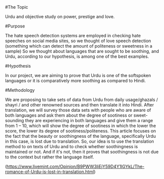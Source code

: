 #The Topic

Urdu and objective study on power, prestige and love.

#Purpose

The hate speech detection systems are employed in checking hate speeches on social media sites, so we thought of love speech detection (something which can detect the amount of politeness or sweetness in a sample)
So we thought about languages that are sought to be soothing, and Urdu, according to our hypothesis, is among one of the best examples.

#Hypothesis

In our project, we are aiming to prove that Urdu is one of the softspoken languages or it is comparatively more soothing as compared to Hindi.

#Methodology

We are proposing to take sets of data from Urdu from daily usage/ghazals / shayri / and other renowned sources and then translate it into Hindi. After translation, we will survey those data sets with people who are aware of both languages and ask them about the degree of sootiness or sweet- sounding they are experiencing in both languages and give them a range from 1 – 10, which will show the degree of sootiness in which the lower the score, the lower its degree of sootiness/politeness.
This article focuses on the fact that the beauty or soothingness of the language, specifically Urdu in this case, is lost due to translation. So, our idea is to use the translation method to on texts of Urdu and to check whether soothingness is maintained or not. And if it's not, then it proves that soothingness is not due to the context but rather the language itself.

(https://www.livemint.com/Opinion/B9PWW3liEjY59D4Y1IGYkL/The-romance-of-Urdu-is-lost-in-translation.html)
